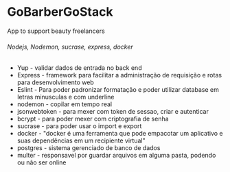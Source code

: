 # GoBarberGoStack
App to support beauty freelancers

###### Nodejs, Nodemon, sucrase, express, docker


- Yup - validar dados de entrada no back end
- Express - framework para facilitar a administração de requisição e rotas para desenvolvimento web
- Eslint - Para poder padronizar formatação e poder utilizar database em letras minusculas e com underline
- nodemon - copilar em tempo real
- jsonwebtoken - para mexer com token de sessao, criar e autenticar
- bcrypt - para poder mexer com criptografia de senha
- sucrase - para poder usar o import e export
- docker - "docker é uma ferramenta que pode empacotar um aplicativo e suas dependências em um recipiente virtual"
- postgres - sistema gerenciado de banco de dados
- multer - responsavel por guardar arquivos em alguma pasta, podendo ou não ser online
